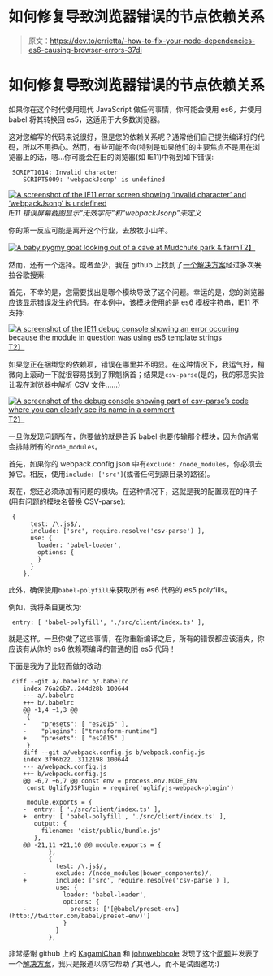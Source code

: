 # 如何修复导致浏览器错误的节点依赖关系

> 原文：<https://dev.to/errietta/-how-to-fix-your-node-dependencies-es6-causing-browser-errors-37di>

# 如何修复导致浏览器错误的节点依赖关系

如果你在这个时代使用现代 JavaScript 做任何事情，你可能会使用 es6，并使用 babel 将其转换回 es5，这适用于大多数浏览器。

这对您编写的代码来说很好，但是您的依赖关系呢？通常他们自己提供编译好的代码，所以不用担心。然而，有些可能不会(特别是如果他们的主要焦点不是用在浏览器上的话，嗯…你可能会在旧的浏览器(如 IE11)中得到如下错误:

```
 SCRIPT1014: Invalid character
    SCRIPT5009: 'webpackJsonp' is undefined 
```

[![A screenshot of the IE11 error screen showing ‘Invalid character’ and ‘webpackJsonp’ is undefined](../Images/778b2152d24f35ac5a8a5b8e79e1c8f5.png)](https://res.cloudinary.com/practicaldev/image/fetch/s--kkUYkqun--/c_limit%2Cf_auto%2Cfl_progressive%2Cq_auto%2Cw_880/https://www.errietta.me/annoyance.png)*IE11 错误屏幕截图显示“无效字符”和“webpackJsonp”未定义*

你的第一反应可能是离开这个行业，去放牧小山羊。

[![A baby pygmy goat looking out of a cave at Mudchute park & farm](../Images/2478e68042bdb7dc6dae525e43930b82.png)T2】](https://res.cloudinary.com/practicaldev/image/fetch/s--mO3p38XP--/c_limit%2Cf_auto%2Cfl_progressive%2Cq_auto%2Cw_880/https://www.errietta.me/goat.png)

然而，还有一个选择。或者至少，我在 github 上找到了[一个解决方案](https://github.com/vuejs-templates/webpack/issues/826#issuecomment-318769204)经过多次~~发拉~~谷歌搜索:

首先，不幸的是，您需要找出是哪个模块导致了这个问题。幸运的是，您的浏览器应该显示错误发生的代码。在本例中，该模块使用的是 es6 模板字符串，IE11 不支持:

[![A screenshot of the IE11 debug console showing an error occuring because the module in question was using es6 template strings](../Images/e70015d1def41f72c4e0911f669ee7d2.png)T2】](https://res.cloudinary.com/practicaldev/image/fetch/s--Mqeskcy---/c_limit%2Cf_auto%2Cfl_progressive%2Cq_auto%2Cw_880/https://www.errietta.me/annoyance2.png)

如果您正在捆绑您的依赖项，错误在哪里并不明显。在这种情况下，我运气好，稍微向上滚动一下就很容易找到了罪魁祸首；结果是`csv-parse`(是的，我的邪恶实验让我在浏览器中解析 CSV 文件……)

[![A screenshot of the debug console showing part of csv-parse’s code where you can clearly see its name in a comment](../Images/94fbdb805e2be29f89a7a30683635ebe.png)T2】](https://res.cloudinary.com/practicaldev/image/fetch/s--JtOoRJw7--/c_limit%2Cf_auto%2Cfl_progressive%2Cq_auto%2Cw_880/https://www.errietta.me/annoyance3.png)

一旦你发现问题所在，你要做的就是告诉 babel 也要传输那个模块，因为你通常会排除所有的`node_modules`。

首先，如果你的 webpack.config.json 中有`exclude: /node_modules`，你必须去掉它。相反，使用`include: ['src']`(或者任何到源目录的路径)。

现在，您还必须添加有问题的模块。在这种情况下，这就是我的配置现在的样子(用有问题的模块名替换 CSV-parse):

```
 {
      test: /\.js$/,
      include: ['src', require.resolve('csv-parse') ],
      use: {
        loader: 'babel-loader',
        options: {
        }
      }
    }, 
```

此外，确保使用`babel-polyfill`来获取所有 es6 代码的 es5 polyfills。

例如，我将条目更改为:

```
 entry: [ 'babel-polyfill', './src/client/index.ts' ], 
```

就是这样。一旦你做了这些事情，在你重新编译之后，所有的错误都应该消失，你应该有从你的 es6 依赖项编译的普通的旧 es5 代码！

下面是我为了比较而做的改动:

```
 diff --git a/.babelrc b/.babelrc
    index 76a26b7..244d28b 100644
    --- a/.babelrc
    +++ b/.babelrc
    @@ -1,4 +1,3 @@
     {
    -    "presets": [ "es2015" ],
    -    "plugins": ["transform-runtime"]
    +    "presets": [ "es2015" ]
     }
    diff --git a/webpack.config.js b/webpack.config.js
    index 3796b22..3112198 100644
    --- a/webpack.config.js
    +++ b/webpack.config.js
    @@ -6,7 +6,7 @@ const env = process.env.NODE_ENV
     const UglifyJSPlugin = require('uglifyjs-webpack-plugin')

     module.exports = {
    -  entry: [ './src/client/index.ts' ],
    +  entry: [ 'babel-polyfill', './src/client/index.ts' ],
       output: {
         filename: 'dist/public/bundle.js'
       },
    @@ -21,11 +21,10 @@ module.exports = {
           },
           {
             test: /\.js$/,
    -        exclude: /(node_modules|bower_components)/,
    +        include: ['src', require.resolve('csv-parse') ],
             use: {
               loader: 'babel-loader',
               options: {
    -            presets: ['[@babel/preset-env](http://twitter.com/babel/preset-env)']
               }
             }
           }, 
```

非常感谢 github 上的 [KagamiChan](https://github.com/KagamiChan) 和 [johnwebbcole](https://github.com/johnwebbcole) 发现了这个[问题](https://github.com/vuejs-templates/webpack/issues/826)并发表了一个[解决方案](https://github.com/johnwebbcole/vue-webpack-bable-issue/commits/master)，我只是报道以防它帮助了其他人，而不是试图邀功:)